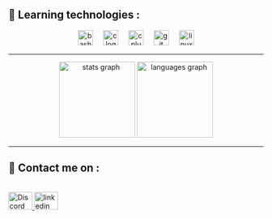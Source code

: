 <h2 align="left">🚀 Learning technologies :</h2>

<div align="center">
  <img src="https://cdn.jsdelivr.net/gh/devicons/devicon/icons/bash/bash-original.svg" height="30" alt="bash logo"  />
  <img width="12" />
  <img src="https://cdn.jsdelivr.net/gh/devicons/devicon/icons/c/c-original.svg" height="30" alt="c logo"  />
  <img width="12" />
  <img src="https://cdn.jsdelivr.net/gh/devicons/devicon/icons/cplusplus/cplusplus-original.svg" height="30" alt="cplusplus logo"  />
  <img width="12" />
  <img src="https://cdn.jsdelivr.net/gh/devicons/devicon/icons/git/git-original.svg" height="30" alt="git logo"  />
  <img width="12" />
  <img src="https://cdn.jsdelivr.net/gh/devicons/devicon/icons/linux/linux-original.svg" height="30" alt="linux logo"  />
</div>

---

<div align="center">
  <img src="https://github-readme-stats.vercel.app/api?username=Thomasrbm&hide_title=false&hide_rank=true&show_icons=true&include_all_commits=true&count_private=true&disable_animations=false&theme=dracula&locale=en&hide_border=false" height="150" alt="stats graph"  />
  <img src="https://github-readme-stats.vercel.app/api/top-langs?username=Thomasrbm&locale=en&hide_title=false&layout=compact&card_width=320&langs_count=5&theme=dracula&hide_border=false" height="150" alt="languages graph"  />
</div>

---

## 🔗 Contact me on :
<br clear="both">

<div align="left">
  <a href="https://Thomasrbm.github.io/" title="Discord : thomasrob.#0064">
    <img src="https://raw.githubusercontent.com/maurodesouza/profile-readme-generator/master/src/assets/icons/social/discord/default.svg"
         width="47" height="35" alt="Discord" />
  </a>


  <a href="https://www.linkedin.com/in/thomasrbm/" target="_blank">
    <img src="https://raw.githubusercontent.com/maurodesouza/profile-readme-generator/master/src/assets/icons/social/linkedin/default.svg"
         width="47" height="35" alt="linkedin logo" />
  </a>
</div>

</div>
